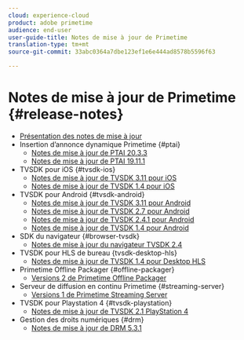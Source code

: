```yaml
---
cloud: experience-cloud
product: adobe primetime
audience: end-user
user-guide-title: Notes de mise à jour de Primetime
translation-type: tm+mt
source-git-commit: 33abc0364a7dbe123ef1e6e444ad8578b5596f63

---
```



# Notes de mise à jour de Primetime {#release-notes}

+ [Présentation des notes de mise à jour](home.md)
+ Insertion d’annonce dynamique Primetime {#ptai}
   + [Notes de mise à jour de PTAI 20.3.3](ptai-20x-release-notes.md)
   + [Notes de mise à jour de PTAI 19.11.1](ptai-19x-release-notes.md)
+ TVSDK pour iOS {#tvsdk-ios}
   + [Notes de mise à jour de TVSDK 3.11 pour iOS](tvsdk-3x-ios.md)
   + [Notes de mise à jour de TVSDK 1.4 pour iOS](tvsdk-1-4-ios.md)
+ TVSDK pour Android {#tvsdk-android}
   + [Notes de mise à jour de TVSDK 3.11 pour Android](tvsdk-3x-android.md)
   + [Notes de mise à jour de TVSDK 2.7 pour Android](tvsdk-27-android.md)
   + [Notes de mise à jour de TVSDK 2.4.1 pour Android](tvsdk-24-android.md)
   + [Notes de mise à jour de TVSDK 1.4 pour Android](tvsdk-1-4-android.md)
+ SDK du navigateur {#browser-tvsdk}
   + [Notes de mise à jour du navigateur TVSDK 2.4](tvsdk-24-browser.md)
+ TVSDK pour HLS de bureau {tvsdk-desktop-hls}
   + [Notes de mise à jour de TVSDK 1.4 pour Desktop HLS](tvsdk-1-4-desktop-hls.md)
+ Primetime Offline Packager {#offline-packager}
   + [Versions 2 de Primetime Offline Packager](offline-packager-2x-release-note.md)
+ Serveur de diffusion en continu Primetime {#streaming-server}
   + [Versions 1 de Primetime Streaming Server](primetime-streaming-server-1x.md)
+ TVSDK pour Playstation 4 {#tvsdk-playstation}
   + [Notes de mise à jour de TVSDK 2.1 PlayStation 4](tvsdk-21-ps4.md)
+ Gestion des droits numériques {#drm}
   + [Notes de mise à jour de DRM 5.3.1](drm-531-release-notes.md)